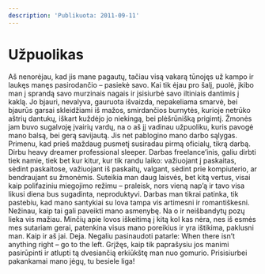 ```yaml
---
description: 'Publikuota: 2011-09-11'
---
```


# Užpuolikas

Aš nenorėjau, kad jis mane pagautų, tačiau visą vakarą tūnojęs už kampo ir laukęs manęs pasirodančio – pasiekė savo. Kai tik ėjau pro šalį, puolė, įkibo man į sprandą savo murzinais nagais ir įsisiurbė savo iltiniais dantimis į kaklą. Jo bjauri, nevalyva, gauruota išvaizda, nepakeliama smarvė, bei bjaurūs garsai skleidžiami iš mažos, smirdančios burnytės, kurioje netrūko aštrių dantukų, iškart kuždėjo jo niekingą, bei plėšrūnišką prigimtį. Žmonės jam buvo sugalvoję įvairių vardų, na o aš jį vadinau užpuoliku, kuris pavogė mano balsą, bei gerą savijautą. Jis net pablogino mano darbo sąlygas. Primenu, kad prieš maždaug pusmetį susiradau pirmą oficialų, tikrą darbą. Dirbu heavy dreamer professional sleeper. Darbas freelance’inis, galiu dirbti tiek namie, tiek bet kur kitur, kur tik randu laiko: važiuojant į paskaitas, sėdint paskaitose, važiuojant iš paskaitų, valgant, sėdint prie kompiuterio, ar bendraujant su žmonėmis. Suteikia man daug laisvės, bet kitą vertus, visai kaip polifaziniu miegojimo režimu – praleisk, nors vieną nap’ą ir tavo visa likusi diena bus sugadinta, neproduktyvi. Darbas man tikrai patinka, tik pastebiu, kad mano santykiai su lova tampa vis artimesni ir romantiškesni. Nežinau, kaip tai gali paveikti mano asmenybę. Na o ir neišbandytų pozų lieka vis mažiau. Minčių apie lovos iškeitimą į kitą kol kas nėra, nes iš esmės mes sutariam gerai, patenkina visus mano poreikius ir yra ištikima, paklusni man. Kaip ir aš jai. Deja. Negaliu pasinaudoti patarle: When there isn’t anything right – go to the left. Grįžęs, kaip tik paprašysiu jos manimi pasirūpinti ir atlupti tą dvesiančią erkiūkštę man nuo gomurio. Prisisiurbei pakankamai mano jėgų, tu besiele liga!

